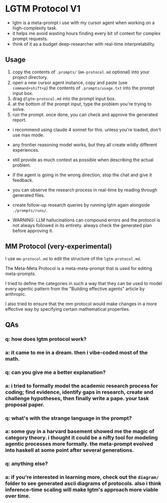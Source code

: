 # LGTM Protocol V1

- lgtm is a meta-prompt i use with my cursor agent when working on a high-complexity task.
- it helps me avoid wasting hours finding every bit of context for complex prompt requests.
- think of it as a budget deep-researcher with real-time interpretability.

## Usage

1. copy the contents of `.prompts/` (`mm-protocol.md` optional) into your project directory.
2. open a new cursor agent instance, copy and paste (use `command+shift+p`)
   the contents of `.prompts/usage.txt` into the prompt input box.
3. drag `@lgtm-protocol.md` into the prompt input box.
4. at the bottom of the prompt input, type the problem you're trying to solve.
5. run the prompt. once done, you can check and approve the generated report.

- i recommend using claude 4 sonnet for this. unless you're loaded, don't use max mode.
- any frontier reasoning model works, but they all create wildly different experiences.

- still provide as much context as possible when describing the actual problem.
- if the agent is going in the wrong direction, stop the chat and give it feedback.

- you can observe the research process in real-time by reading through generated files.
- create follow-up research queries by running lgtm again alongside `./prompts/runs/`.

- WARNING: LLM hallucinations can compound errors and the protocol is not always followed in its entirety. always check the generated plan before approving it.

## MM Protocol (very-experimental)

I use `mm-protocol.md` to edit the structure of the `lgtm-protocol.md`.

The Meta-Meta Protocol is a meta-meta-prompt that is used for editing meta-prompts.

I tried to define the categories in such a way that they can be used to model every agentic pattern from the "Building effective agents" article by anthropic.

I also tried to ensure that the mm protocol would make changes in a more effective way by specifying certain mathematical properties.

## QAs

### q: how does lgtm protocol work?

### a: it came to me in a dream. then i vibe-coded most of the math.

### q: can you give me a better explanation?

### a: i tried to formally model the academic research process for coding; find evidence, identify gaps in research, create and challenge hypotheses, then finally write a pape. your task proposal paper.

### q: what's with the strange language in the prompt?

### a: some guy in a harvard basement showed me the magic of category theory. i thought it could be a nifty tool for modeling agentic processes more formally. the meta-prompt evolved into haskell at some point after several generations.

### q: anything else?

### a: if you're interested in learning more, check out the `diagram/` folder to see generated ascii diagrams of protocols. also i think inference-time scaling will make lgtm's approach more viable over time.
